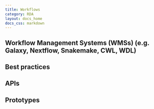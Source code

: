 ```yaml
---
title: Workflows
category: RDA
layout: docs_home
docs_css: markdown
---
```


## Workflow Management Systems (WMSs) (e.g. Galaxy, Nextflow, Snakemake, CWL, WDL)

## Best practices

## APIs

## Prototypes
